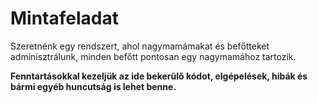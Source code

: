 # Mintafeladat

Szeretnénk egy rendszert, ahol nagymamámakat és befőtteket adminisztrálunk, minden befőtt pontosan egy nagymamához tartozik.

**Fenntartásokkal kezeljük az ide bekerülő kódot, elgépelések, hibák és bármi egyéb huncutság is lehet benne.**
